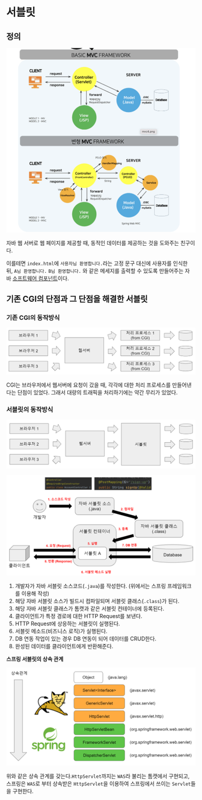 # 서블릿

## 정의

![Untitled](../image/servlet1.png)

자바 웹 서버로 웹 페이지를 제공할 때, 동적인 데이터를 제공하는 것을 도와주는 친구이다.

이를테면 `index.html`에 `사용자님 환영합니다.`라는 고정 문구 대신에 사용자를 인식한 뒤, `A님 환영합니다.` `B님 환영합니다.` 와 같은 메세지를 출력할 수 있도록 만들어주는 자바 [소프트웨어 컴포넌트](https://en.wikipedia.org/wiki/Software_component)이다.

## 기존 CGI의 단점과 그 단점을 해결한 서블릿

### 기존 CGI의 동작방식

![Untitled](../image/servlet2.png)

CGI는 브라우저에서 웹서버에 요청이 갔을 때, 각각에 대한 처리 프로세스를 만들어낸다는 단점이 있었다. 그래서 대량의 트래픽을 처리하기에는 약간 무리가 있었다.

### **서블릿의 동작방식**

![Untitled](../image/servlet3.png)

![Untitled](../image/servlet4.png)

1. 개발자가 자바 서블릿 소스코드(`.java`)를 작성한다. (위에서는 스프링 프레임워크를 이용해 작성)
2. 해당 자바 서블릿 소스가 빌드시 컴파일되며 서블릿 클래스(`.class`)가 된다.
3. 해당 자바 서블릿 클래스가 톰캣과 같은 서블릿 컨테이너에 등록된다.
4. 클라이언트가 특정 경로에 대한 HTTP Request를 보낸다.
5. HTTP Request에 상응하는 서블릿이 실행된다.
6. 서블릿 메소드(비즈니스 로직)가 실행된다.
7. DB 연동 작업이 있는 경우 DB 연동이 되어 데이터를 CRUD한다.
8. 완성된 데이터를 클라이언트에게 반환해준다.

**스프링 서블릿의 상속 관계**

![Untitled](../image/servlet5.png)

위와 같은 상속 관계를 갖는다.`HttpServlet`까지는 `WAS`라 불리는 톰캣에서 구현되고, 스프링은 `WAS`로 부터 상속받은 `HttpServlet`을 이용하여 스프링에서 쓰이는 `Servlet`들을 구현한다.
